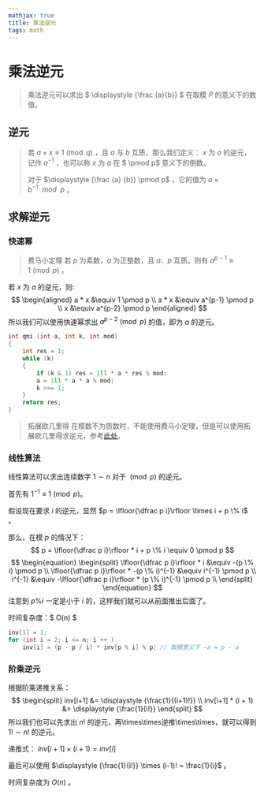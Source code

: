 ```yaml
---
mathjax: true
title: 乘法逆元
tags: math
---
```


# 乘法逆元

> 乘法逆元可以求出 $ \displaystyle {\frac {a}{b}} $ 在取模 $P$ 的意义下的数值。

## 逆元

> 若 $a \times x \equiv 1 \pmod q$ ，且 $a$ 与 $b$ 互质，那么我们定义： $x$ 为 $a$ 的逆元，记作 $a^{-1}$ ，也可以称 $x$ 为 $a$ 在 $ \pmod p$ 意义下的倒数。
>
> 对于 $\displaystyle {\frac {a} {b}} \pmod p$ ，它的值为 $a \times b^{-1} \ \ mod \ \ p$ 。





## 求解逆元

### 快速幂

> 费马小定理
> 	若 $p$ 为素数，$a$ 为正整数，且 $a、p$ 互质。则有 $a^{p-1} \equiv 1 \pmod p$ 。

若 $x$ 为 $a$ 的逆元，则:
$$
\begin{aligned}
a * x &\equiv 1 \pmod p \\
a * x &\equiv a^{p-1} \pmod p \\
x &\equiv a^{p-2} \pmod p
\end{aligned}
$$
所以我们可以使用快速幂求出 $a^{p-2} \pmod p$ 的值，即为 $a$ 的逆元。

```c++
int qmi (int a, int k, int mod)
{
    int res = 1;
    while (k)
    {
        if (k & 1) res = 1ll * a * res % mod;
        a = 1ll * a * a % mod;
        k >>= 1;
    }
    return res;
}
```

> 拓展欧几里得
> 在模数不为质数时，不能使用费马小定理，但是可以使用拓展欧几里得求逆元，参考[此处](https://www.cnblogs.com/Horb7/p/15581035.html)。


### 线性算法

线性算法可以求出连续数字 $1 \sim n$ 对于 $\pmod p$ 的逆元。

首先有 $1^{-1} \equiv 1 \pmod p$。

假设现在要求 $i$ 的逆元，显然 $p = \lfloor{\dfrac p i}\rfloor \times i + p \% i$ 。

那么，在模 $p$ 的情况下：
$$
p = \lfloor{\dfrac p i}\rfloor * i + p \% i \equiv 0 \pmod p
$$
$$
\begin{equation}
\begin{split}
\lfloor{\dfrac p i}\rfloor * i &\equiv -(p \% i) \pmod p \\
\lfloor{\dfrac p i}\rfloor * -(p \% i)^{-1} &\equiv i^{-1} \pmod p \\
i^{-1} &\equiv -\lfloor{\dfrac p i}\rfloor * (p \% i)^{-1} \pmod p \\
\end{split}
\end{equation}
$$
注意到 $p \% i$ 一定是小于 $i$ 的，这样我们就可以从前面推出后面了。

时间复杂度：$ O(n) $

```c++
inv[1] = 1;
for (int i = 2; i <= n; i ++ )
    inv[i] = (p - p / i) * inv[p % i] % p; // 取模意义下 -a = p - a
```



### 阶乘逆元

根据阶乘递推关系：
$$
\begin{split}
inv[i+1] &= \displaystyle {\frac{1}{(i+1)!}} \\
inv[i+1] * (i + 1) &= \displaystyle {\frac{1}{i!}}
\end{split}
$$
所以我们也可以先求出 $n!$ 的逆元，再\times\times逆推\times\times，就可以得到 $1! \sim n!$ 的逆元。

递推式： $inv[i+1] \times (i+1) = inv[i]$

最后可以使用 $\displaystyle {\frac{1}{i!}} \times (i-1)! = \frac{1}{i}$ 。

时间复杂度为 $O(n)$ 。
